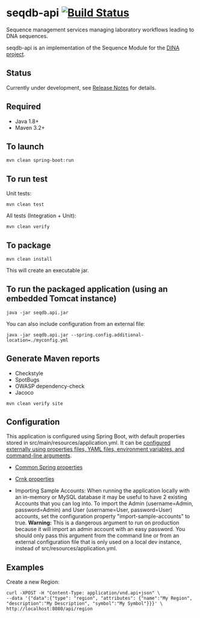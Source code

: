 # seqdb-api [![Build Status](https://travis-ci.org/AAFC-BICoE/seqdb-api.svg?branch=dev)](https://travis-ci.org/AAFC-BICoE/seqdb-api)

Sequence management services managing laboratory workflows leading to DNA sequences.

seqdb-api is an implementation of the Sequence Module for the [DINA project](https://www.dina-project.net/).

## Status
Currently under development, see [Release Notes](RELEASE_NOTES.md) for details.

## Required

* Java 1.8+
* Maven 3.2+

## To launch

```
mvn clean spring-boot:run
```

## To run test

Unit tests:
```
mvn clean test
```

All tests (Integration + Unit):
```
mvn clean verify
```

## To package

```
mvn clean install
```

This will create an executable jar.

## To run the packaged application (using an embedded Tomcat instance)

```
java -jar seqdb.api.jar
```

You can also include configuration from an external file:

```
java -jar seqdb.api.jar --spring.config.additional-location=./myconfig.yml
```

## Generate Maven reports

* Checkstyle
* SpotBugs
* OWASP dependency-check
* Jacoco

```
mvn clean verify site
```

## Configuration

This application is configured using Spring Boot, with default properties stored in src/main/resources/application.yml. It can be [configured externally using properties files, YAML files, environment variables, and command-line arguments](https://docs.spring.io/spring-boot/docs/current/reference/html/boot-features-external-config.html).

* [Common Spring properties](https://docs.spring.io/spring-boot/docs/current/reference/html/common-application-properties.html)
* [Crnk properties](http://www.crnk.io/releases/stable/documentation/#_integration_with_spring_and_string_boot)

* Importing Sample Accounts: When running the application locally with an in-memory or MySQL database it may be useful to have 2 existing Accounts that you can log into. To import the Admin (username=Admin, password=Admin) and User (username=User, password=User) accounts, set the configuration property "import-sample-accounts" to true. **Warning:** This is a dangerous argument to run on production because it will import an admin account with an easy password. You should only pass this argument from the command line or from an external configuration file that is only used on a local dev instance, instead of src/resources/application.yml.

## Examples

Create a new Region:
```
curl -XPOST -H "Content-Type: application/vnd.api+json" \
--data '{"data":{"type": "region", "attributes": {"name":"My Region", "description":"My Description", "symbol":"My Symbol"}}}' \
http://localhost:8080/api/region
```
